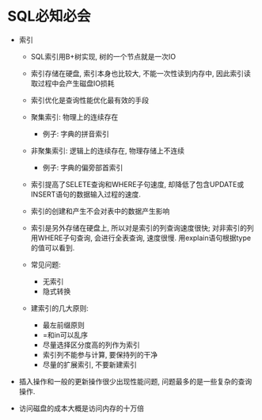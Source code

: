 # SQL必知必会

- 索引
    - SQL索引用B+树实现, 树的一个节点就是一次IO 
    - 索引存储在硬盘, 索引本身也比较大, 不能一次性读到内存中, 因此索引读取过程中会产生磁盘IO损耗
    - 索引优化是查询性能优化最有效的手段
    - 聚集索引: 物理上的连续存在
        - 例子: 字典的拼音索引

    - 非聚集索引: 逻辑上的连续存在, 物理存储上不连续
        - 例子: 字典的偏旁部首索引

    - 索引提高了SELETE查询和WHERE子句速度, 却降低了包含UPDATE或INSERT语句的数据输入过程的速度.
    - 索引的创建和产生不会对表中的数据产生影响
    - 索引是另外存储在硬盘上, 所以对是索引的列查询速度很快; 对非索引的列用WHERE子句查询, 会进行全表查询, 速度很慢. 用explain语句根据type的值可以看到.
    - 常见问题:
        - 无索引
        - 隐式转换  
    - 建索引的几大原则:
        - 最左前缀原则
        - =和in可以乱序
        - 尽量选择区分度高的列作为索引
        - 索引列不能参与计算, 要保持列的干净
        - 尽量的扩展索引, 不要新建索引

- 插入操作和一般的更新操作很少出现性能问题, 问题最多的是一些复杂的查询操作.

- 访问磁盘的成本大概是访问内存的十万倍
